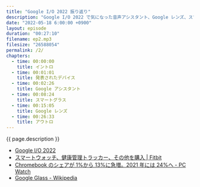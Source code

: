 ```yaml
---
title: "Google I/O 2022 振り返り"
description: "Google I/O 2022 で気になった音声アシスタント、Google レンズ、スマートグラスなどについてお話しました。"
date: "2022-05-18 6:00:00 +0900"
layout: episode
duration: "00:27:10"
filename: ep2.mp3
filesize: "26588054"
permalink: /2/
chapters:
  - time: 00:00:00
    title: イントロ
  - time: 00:01:01
    title: 発表されたデバイス
  - time: 00:02:26
    title: Google アシスタント
  - time: 00:08:24
    title: スマートグラス
  - time: 00:15:05
    title: Google レンズ
  - time: 00:26:33
    title: アウトロ
---
```


{{ page.description }}

- [Google I/O 2022](https://io.google/2022/intl/ja/)
- [スマートウォッチ、健康管理トラッカー、その他を購入 \| Fitbit](https://www.fitbit.com/global/jp/products?utm_medium=sem&utm_source=google&utm_campaign=JP_PF_ROAS&gclid=CjwKCAjw7IeUBhBbEiwADhiEMV941XUujKlptoUewcyc5SGO-Jp8cnagJYVV4mdJmGpgDFkIh0I9wBoCHuEQAvD_BwE&gclsrc=aw.ds)
- [Chromebook のシェアが 1%から 13%に急増。2021 年には 24%へ - PC Watch](https://pc.watch.impress.co.jp/docs/news/1284496.html)
- [Google Glass - Wikipedia](https://ja.wikipedia.org/wiki/Google_Glass)
